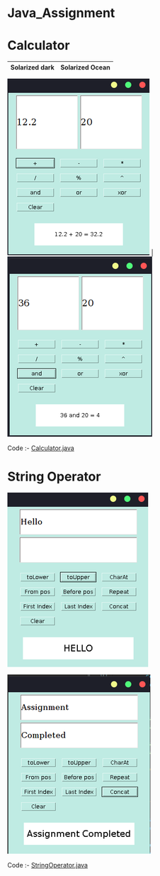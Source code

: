 # Java_Assignment

# Calculator

Solarized dark             |  Solarized Ocean
:-------------------------:|:-------------------------:

![add operation](https://github.com/avi-01/Java_Assignment/blob/master/Calculator/1.png?raw=true)  | 
![and operation](https://github.com/avi-01/Java_Assignment/blob/master/Calculator/2.png?raw=true)




Code :- [Calculator.java](https://github.com/avi-01/Java_Assignment/blob/master/Calculator/Calculator.java)


# String Operator


![toUpper operation](https://github.com/avi-01/Java_Assignment/blob/master/String%20Operator/1.png?raw=true)


![concat operation](https://github.com/avi-01/Java_Assignment/blob/master/String%20Operator/2.png?raw=true)


Code :- [StringOperator.java](https://github.com/avi-01/Java_Assignment/blob/master/String%20Operator/StringOperator.java)
